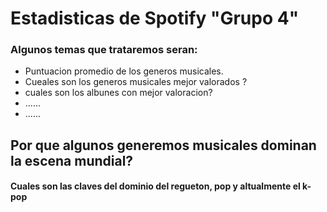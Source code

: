# Estadisticas de Spotify "Grupo 4"

###   Algunos temas que trataremos seran: 

- Puntuacion promedio de los generos musicales.  
- Cueales son los generos musicales mejor valorados ?
- cuales son los albunes con mejor valoracion? 
- ......
- ......

## Por que algunos generemos musicales dominan la escena mundial? 
#### Cuales son las claves del dominio del regueton, pop y altualmente el k-pop 
